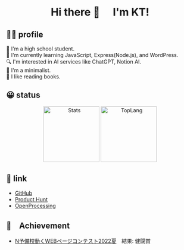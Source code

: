 <h1 align="center">
Hi there 👋　 I'm KT!
</h1>

## 👦🏻 profile

🏫 I'm a high school student. <br>
🌱 I'm currently learning JavaScript, Express(Node.js), and WordPress. <br>
🔍 I'm interested in AI services like ChatGPT, Notion AI. <br>
👜 I'm a minimalist.<br>
📕 I like reading books.

## 😀 status
<p align="center" >
  <img alt="Stats" height="150px" src="https://github-readme-stats.vercel.app/api?username=Kosuke-Tanoue-KT"/>  
  <img alt="TopLang" height="150px" src="https://github-readme-stats.vercel.app/api/top-langs/?username=Kosuke-Tanoue-KT&layout=compact"/>
</p>

## 🔗 link
* [GitHub](https://github.com/Kosuke-Tanoue-KT)
* [Product Hunt](https://www.producthunt.com/@kt_dev)
* [OpenProcessing](https://openprocessing.org/user/314875?o=2&view=sketches)

## 👣　Achievement
* [N予備校動くWEBページコンテスト2022夏](https://nyobi-contest2022.web.app/)　結果: 健闘賞
